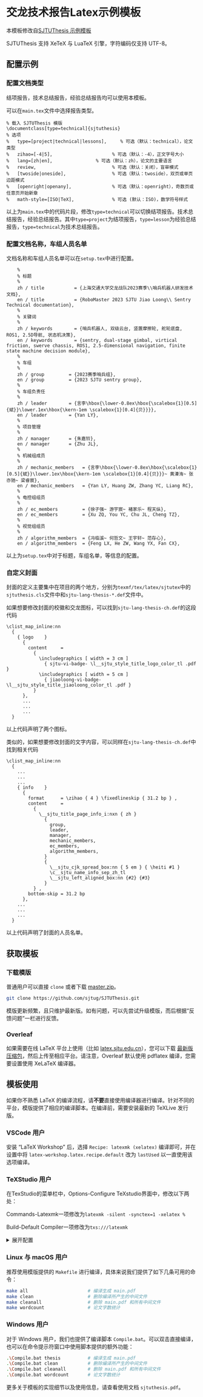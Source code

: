 # 交龙技术报告Latex示例模板
本模板修改自[SJTUThesis 示例模板](https://github.com/sjtug/SJTUThesis)

SJTUThesis 支持 XeTeX 与 LuaTeX 引擎，字符编码仅支持 UTF-8。

## 配置示例

### 配置文档类型

结项报告，技术总结报告，经验总结报告均可以使用本模板。

可以在``main.tex``文件中选择报告类型。
```
% 载入 SJTUThesis 模版
\documentclass[type=technical]{sjtuthesis}
% 选项
%   type=[project|technical|lessons],     % 可选（默认：technical），论文类型
%   zihao=[-4|5],                      % 可选（默认：-4），正文字号大小
%   lang=[zh|en],                % 可选（默认：zh），论文的主要语言
%   review,                            % 可选（默认：关闭），盲审模式
%   [twoside|oneside],                 % 可选（默认：twoside），双页或单页边距模式
%   [openright|openany],               % 可选（默认：openright），奇数页或任意页开始新章
%   math-style=[ISO|TeX],              % 可选 (默认：ISO)，数学符号样式
```
以上为``main.tex``中的代码片段，修改``type=technical``可以切换结项报告。技术总结报告，经验总结报告。其中``type=project``为结项报告，``type=lesson``为经验总结报告，``type=technical``为技术总结报告。

### 配置文档名称，车组人员名单

文档名称和车组人员名单可以在``setup.tex``中进行配置。
```
    %
    % 标题
    %
    zh / title           = {上海交通大学交龙战队2023赛季\\哨兵机器人研发技术文档},
    en / title           = {RoboMaster 2023 SJTU Jiao Loong\\ Sentry Technical documentation},
    %
    % 关键词
    %
    zh / keywords        = {哨兵机器人, 双级云台, 竖置摩擦轮, 舵轮底盘, ROS1, 2.5D导航, 状态机决策},
    en / keywords        = {sentry, dual-stage gimbal, virtical friction, swerve chassis, ROS1, 2.5-dimensional navigation, finite state machine decision module},
    %
    % 车组
    %
    zh / group         = {2023赛季哨兵组},
    en / group         = {2023 SJTU sentry group},
    % 
    % 车组负责任
    % 
    zh / leader        = {言李\hbox{\lower-0.8ex\hbox{\scalebox{1}[0.5]{斌}}\lower.1ex\hbox{\kern-1em \scalebox{1}[0.4]{贝}}}},
    en / leader        = {Yan LY},
    %
    % 项目管理
    %
    zh / manager       = {朱嘉铃},
    en / manager       = {Zhu JL},
    %
    % 机械组成员
    %
    zh / mechanic_members   = {言李\hbox{\lower-0.8ex\hbox{\scalebox{1}[0.5]{斌}}\lower.1ex\hbox{\kern-1em \scalebox{1}[0.4]{贝}}}~ 黄溱洧~ 张亦驰~ 梁睿宸},
    en / mechanic_members   = {Yan LY, Huang ZW, Zhang YC, Liang RC},
    %
    % 电控组组员
    %
    zh / ec_members         = {徐子强~ 游宇宸~ 褚家乐~ 程天纵},
    en / ec_members         = {Xu ZQ, You YC, Chu JL, Cheng TZ},
    %
    % 视觉组组员
    %
    zh / algorithm_members  = {冯临溪~ 何哲文~ 王宇轩~ 范存心},
    en / algorithm_members  = {Feng LX, He ZW, Wang YX, Fan CX},
```
以上为``setup.tex``中对于标题，车组名单，等信息的配置。

### 自定义封面
封面的定义主要集中在项目的两个地方，分别为``texmf/tex/latex/sjtutex``中的``sjtuthesis.cls``文件中和``sjtu-lang-thesis-*.def``文件中。

如果想要修改封面的校徽和交龙图标，可以找到``sjtu-lang-thesis-ch.def``的这段代码
```
\clist_map_inline:nn
  {
    { logo    }
      {
        content     =
          {
            \includegraphics [ width = 3 cm ]
              { sjtu-vi-badge- \l__sjtu_style_title_logo_color_tl .pdf }
            \includegraphics [ width = 5 cm ]
              { jiaoloong-vi-badge- \l__sjtu_style_title_jiaoloong_color_tl .pdf }
          }
      },
      ...
      ...
      ...
  }
```
以上代码声明了两个图标。

类似的，如果想要修改封面的文字内容，可以同样在``sjtu-lang-thesis-ch.def``中找到相关代码
```
\clist_map_inline:nn
  {
    ...
    ...
    ...
    { info    }
      {
        format      = \zihao { 4 } \fixedlineskip { 31.2 bp } ,
        content     =
          {
            \__sjtu_title_page_info_i:nxn { zh }
              {
                group,
                leader,
                manager,
                mechanic_members,
                ec_members,
                algorithm_members,
              }
              {
                \__sjtu_cjk_spread_box:nn { 5 em } { \heiti #1 }
                \c__sjtu_name_info_sep_zh_tl
                \__sjtu_left_aligned_box:nn {#2} {#3}
              }
          } ,
        bottom-skip = 31.2 bp
      },
    ...
    ...
    ...
  }
```
以上代码声明了封面的人员名单。

## 获取模板

### 下载模版

普通用户可以直接 `clone` 或者下载 [master.zip](https://github.com/sjtug/SJTUThesis/archive/refs/heads/master.zip)。

```bash
git clone https://github.com/sjtug/SJTUThesis.git
```

模版更新频繁，且只维护最新版。如有问题，可以先尝试升级模版，而后根据“反馈问题”一栏进行反馈。

### Overleaf

如果需要在线 LaTeX 平台上使用（比如 [latex.sjtu.edu.cn](https://latex.sjtu.edu.cn)），您可以下载 [最新版压缩包](https://github.com/sjtug/SJTUThesis/archive/refs/heads/master.zip)，然后上传至相应平台。请注意，Overleaf 默认使用 pdflatex 编译，您需要设置使用 XeLaTeX 编译器。

## 模板使用

如果你不熟悉 LaTeX 的编译流程，请**不要**直接使用编译器进行编译。针对不同的平台，模版提供了相应的编译脚本。在编译前，需要安装最新的 TeXLive 发行版。

### VSCode 用户

安装 “LaTeX Workshop” 后，选择 `Recipe: latexmk (xelatex)` 编译即可，并在设置中将 `latex-workshop.latex.recipe.default` 改为 `lastUsed` 以一直使用该选项编译。

### TeXStudio 用户

在TexStudio的菜单栏中，Options-Configure TeXstudio界面中，修改以下两处：

Commands-Latexmk一项修改为`latexmk -silent -synctex=1 -xelatex %`

Build-Default Compiler一项修改为`txs:///latexmk`

<details>

<summary>展开配置</summary>

<img src="https://user-images.githubusercontent.com/84025388/142163308-3d31f905-af78-40cb-bff1-851cdab04c87.png" width=500px/>

<img src="https://user-images.githubusercontent.com/84025388/142163346-63ec7b7e-932f-44c5-90c4-3b35e435545d.png" width=500px/>

</details>

### Linux 与 macOS 用户

推荐使用模版提供的 `Makefile` 进行编译，具体来说我们提供了如下几条可用的命令：

```bash
make all                      # 编译生成 main.pdf
make clean                    # 删除编译所产生的中间文件
make cleanall                 # 删除 main.pdf 和所有中间文件
make wordcount                # 论文字数统计
```

### Windows 用户

对于 Windows 用户，我们也提供了编译脚本 `Compile.bat`。可以双击直接编译，也可以在命令提示符窗口中使用脚本提供的额外功能：

```bash
.\Compile.bat thesis          # 编译生成 main.pdf
.\Compile.bat clean           # 删除编译所产生的中间文件
.\Compile.bat cleanall        # 删除 main.pdf 和所有中间文件
.\Compile.bat wordcount       # 论文字数统计
```

更多关于模板的实现细节以及使用信息，请查看使用文档 `sjtuthesis.pdf`。
